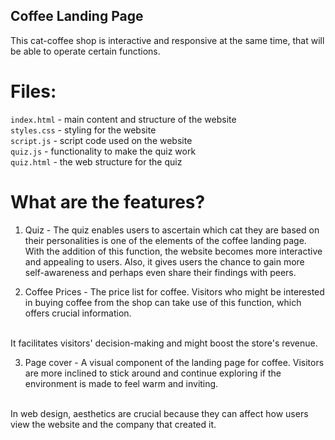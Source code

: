 ## Coffee Landing Page 

This cat-coffee shop is interactive and responsive at the same time, that will be able to operate certain functions. 

# Files:
`index.html`         - main content and structure of the website
<br> `styles.css`    - styling for the website
<br> `script.js`     - script code used on the website
<br> `quiz.js`       - functionality to make the quiz work
<br> `quiz.html`     - the web structure for the quiz

# What are the features?

1. Quiz         - The quiz enables users to ascertain which cat they are based on their personalities is one of the elements of the coffee landing page. 
<br> With the addition of this function, the website becomes more interactive and appealing to users. Also, it gives users the chance to gain more self-awareness and perhaps even share their findings with peers.

2. Coffee Prices -  The price list for coffee. Visitors who might be interested in buying coffee from the shop can take use of this function, which offers crucial information. 

<br> It facilitates visitors' decision-making and might boost the store's revenue.

3. Page cover   - A visual component of the landing page for coffee. Visitors are more inclined to stick around and continue exploring if the environment is made to feel warm and inviting. 

<br> In web design, aesthetics are crucial because they can affect how users view the website and the company that created it.